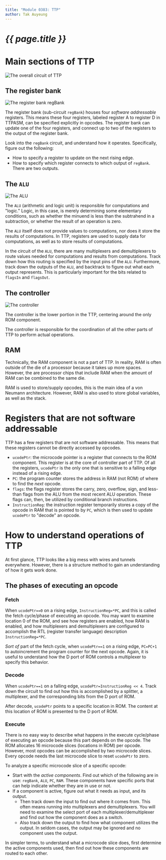 ```yaml
---
title: "Module 0383: TTP"
author: Tak Auyeung
---
```

# _{{ page.title }}_

# Main sections of TTP

![The overall circuit of TTP](ttp.png)

## The register bank

![The register bank `regBank`](regbank.png)

The register bank (sub-circuit `regBank`) houses four *software addressable* registers. This means these four registers, labeled register A to register D in TTPASM, can be specified explicitly in opcodes. The register bank can update one of the four registers, and connect up to two of the registers to the output of the register bank.

Look into the `regBank` circuit, and understand how it operates. Specifically, figure out the following:

* How to specify a register to update on the next rising edge.
* How to specify which register connects to which output of `regBank`. There are two outputs.

## The `ALU`

![The `ALU`](alu.png)

The `ALU` (arithmetic and logic unit) is responsible for computations and "logic." Logic, in this case, is merely determining some elementary conditions, such as whether the minuend is less than the subtrahend in a subtraction, or whether the result of an operation is zero.

The `ALU` itself does not provide values to computations, nor does it store the results of computations. In TTP, registers are used to supply data for computations, as well as to store results of computations.

In the circuit of the `ALU`, there are many multiplexers and demultiplexers to route values needed for computations and results from computations. Track down how this routing is specified by the input pins of the `ALU`. Furthermore, track down the outputs of the `ALU`, and backtrack to figure out what each output represents. This is particularly important for the bits related to `flagsIn` and `flagsOut`.

## The controller

![The controller](controller.png)

The controller is the lower portion in the TTP, centering around the only ROM component. 

The controller is responsible for the coordination of all the other parts of TTP to perform actual operations.

## RAM

Technically, the RAM component is not a part of TTP. In reality, RAM is often outside of the die of a processor because it takes up more spaces. However, the are processor chips that include RAM when the amount of RAM can be combined to the same die.

RAM is used to store/supply opcodes, this is the main idea of a von Neumann architecture. However, RAM is also used to store global variables, as well as the stack.

# Registers that are not software addressable

TTP has a few registers that are not software addressable. This means that these registers cannot be directly accessed by opcodes. 

* `ucodePtr`: the microcode pointer is a register that connects to the ROM component. This register is at the core of controller part of TTP. Of all the registers, `ucodePtr` is the only one that is sensitive to a falling edge instead of a rising edge.
* `PC`: the program counter stores the address in RAM (not ROM) of where to find the *next* opcode.
* `flags`: the flags register stores the carry, zero, overflow, sign, and less-than flags from the ALU from the most recent ALU operation. These flags can, then, be utilized by conditional branch instructions.
* `InstructionReg`: the instruction register temporarily stores a copy of the opcode in RAM that is pointed to by `PC`, which is then used to update `ucodePtr` to "decode" an opcode.

# How to understand operations of TTP

At first glance, TTP looks like a big mess with wires and tunnels everywhere. However, there is a structure method to gain an understanding of how it gets work done.

## The phases of executing an opcode

### Fetch

When `ucodePtr==0` on a rising edge, `InstructionReg=*PC`, and this is called the fetch cycle/phase of executing an opcode. You may want to examine location 0 of the ROM, and see how registers are enabled, how RAM is enabled, and how multiplexers and demultiplexers are configured to accomplish the RTL (register transfer language) description `InstructionReg=*PC`.

*Sort of* part of the fetch cycle, when `ucodePtr==1` on a rising edge, `PC=PC+1` to autoincrement the program counter for the next opcode. Again, it is useful to understand how the D port of ROM controls a multiplexer to specify this behavior.

### Decode

When `ucodePtr==1` on a falling edge, `ucodePtr=InstructionReg << 4`. Track down the circuit to find out how this is accomplished by a splitter, a multiplexer, and the corresponding bits from the D port of ROM.

After decode, `ucodePtr` points to a specific location in ROM. The content at this location of ROM is presented to the D port of ROM.

### Execute

There is no easy way to describe what happens in the execute cycle/phase of executing an opcode because this part depends on the opcode. The ROM allocates 16 microcode slices (locations in ROM) per opcode. However, most opcodes can be accomplished by two microcode slices. Every opcode needs the last microcode slice to reset `ucodePtr` to zero.

To analyze a specific microcode slice of a specific opcode:

* Start with the *active components*. Find out which of the following are in use: `regBank`, `ALU`, `PC`, `RAM`. These components have specific ports that can help indicate whether they are in use or not.
* If a component is active, figure out what it needs as input, and its output. 
  * Then track down the input to find out where it comes from. This often means running into multiplexers and demultiplexers. You will need to examine the select port of each multiplexer/demultiplexer and find out how the component does as a switch.
  * Also track down the output to find how what component utilizes the output. In seldom cases, the output may be ignored and no component uses the output.

In simpler terms, to understand what a microcode slice does, first determine the active components used, then find out how these components are routed to each other.
